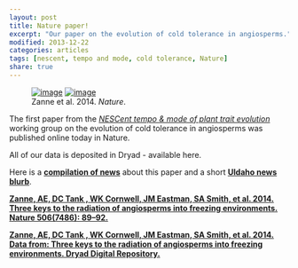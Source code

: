 ```yaml
---
layout: post
title: Nature paper!
excerpt: "Our paper on the evolution of cold tolerance in angiosperms."
modified: 2013-12-22
categories: articles
tags: [nescent, tempo and mode, cold tolerance, Nature]
share: true
---
```

<figure class="half">
	<a href="{{ site.url }}/images/freeze-dandelion.jpg"><img src="{{ site.url }}/images/freeze-dandelion.jpg" alt="image"></a>
	<a href="{{ site.url }}/images/freeze-maple.jpg"><img src="{{ site.url }}/images/freeze-maple.jpg" alt="image"></a>
	<figcaption>Zanne et al. 2014. <i>Nature</i>.</figcaption>
</figure>

The first paper from the [*NESCent tempo & mode of plant trait evolution*](https://www.nescent.org/science/awards_summary.php?id=269) working group on the evolution of cold tolerance in angiosperms was published online today in Nature. 

All of our data is deposited in Dryad - available here.

Here is a [**compilation of news**](http://www.nature.com/nature/journal/vaop/ncurrent/nature12872/metrics) about this paper and a short [**UIdaho news blurb**](http://www.uidaho.edu/sci/biology/news/features/david-tank-nature).

[**Zanne, AE, DC Tank , WK Cornwell, JM Eastman, SA Smith, et al. 2014. Three keys to the radiation of angiosperms into freezing environments. Nature 506(7486): 89–92.**](http://www.nature.com/nature/journal/v506/n7486/full/nature12872.html)

[**Zanne, AE, DC Tank , WK Cornwell, JM Eastman, SA Smith, et al. 2014. Data from: Three keys to the radiation of angiosperms into freezing environments. Dryad Digital Repository.**](https://datadryad.org/resource/doi:10.5061/dryad.63q27)

